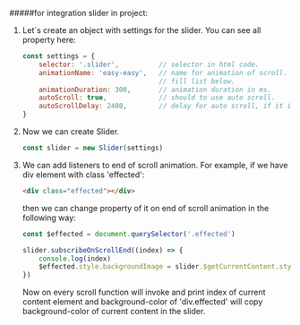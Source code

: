 #####for integration slider in project:

1. Let`s create an object with settings for the slider. You can see all property here:
    ```javascript
    const settings = {
        selector: '.slider',          // selector in html code.
        animationName: 'easy-easy',   // name for animation of scroll. You can see 
                                      // fill list below.
        animationDuration: 300,       // animation duration in ms.
        autoScroll: true,             // should to use auto scroll.
        autoScrollDelay: 2400,        // delay for auto scroll, if it is on.
    }
    ```
2. Now we can create Slider.
    ```javascript
    const slider = new Slider(settings)
    ```
3. We can add listeners to end of scroll animation. For example, if we have div
element with class 'effected':
   ```html
   <div class="effected"></div>
   ```
   then we can change property of it on end of scroll animation in the following way:
    ```javascript
    const $effected = document.querySelector('.effected')
    
    slider.subscribeOnScrollEnd((index) => {
        console.log(index)
        $effected.style.backgroundImage = slider.$getCurrentContent.style.backgroundImage
    })
    ```
   Now on every scroll function will invoke and print index of current content element and
   background-color of 'div.effected' will copy background-color of current content in the
   slider.
   

